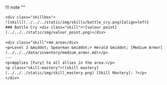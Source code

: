 !!! note ""

    <div class="skillbox">
    ![skill](../../../static/img/skills/battle_cry.png){align=left}
    ### Battle Cry <div class="skill">![valour point](../../../static/img/valour_point.png)</div>

    <div class="skill">4m area</div>
    <p>Level 3 &middot; Spearman &middot;> Herald &middot; [Medium Armor](../../../data/inventory/medium_armor.md)</p>
    ---
    <p>Applies [Fury] to all allies in the area.</p> 
    <p class="skill-mastery">![skill mastery](../../../static/img/skill_mastery.png) [Skill Mastery]: ?</p> 
    </div>